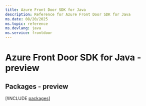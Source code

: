 ```yaml
---
title: Azure Front Door SDK for Java
description: Reference for Azure Front Door SDK for Java
ms.date: 08/20/2025
ms.topic: reference
ms.devlang: java
ms.service: frontdoor
---
```

# Azure Front Door SDK for Java - preview
## Packages - preview
[!INCLUDE [packages](front-door-index.md)]
